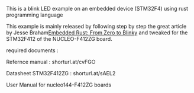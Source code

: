 This is a blink LED example on an embedded device (STM32F4) using rust programming language 

This example is mainly released by following step by step the great article by Jesse Braham[Embedded Rust: From Zero to Blinky](https://beta7.io/posts/embedded-rust-from-zero-to-blinky.html) 
and tweaked for the STM32F412 of the NUCLEO-F412ZG board.

required documents : 

Refernce manual : shorturl.at/cvFGO

Datasheet STM32F412ZG : shorturl.at/sAEL2

User Manual for nucleo144-F412ZG boards
